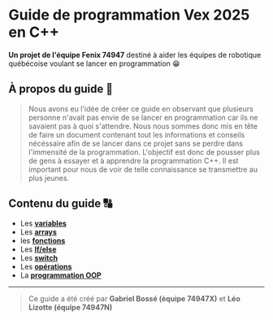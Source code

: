 # Guide de programmation Vex 2025 en C++ 

**Un projet de l'équipe Fenix 74947** destiné à aider les équipes de robotique québécoise voulant se lancer en programmation 😁


## À propos du guide 📖
> Nous avons eu l'idée de créer ce guide en observant que plusieurs personne n'avait pas envie de se lancer en programmation car ils ne savaient pas à quoi s'attendre. Nous nous sommes donc mis en tête de faire un document contenant tout les informations et conseils nécéssaire afin de se lancer dans ce projet sans se perdre dans l'immensité de la programmation. L'objectif est donc de pousser plus de gens à essayer et à apprendre la programmation C++. Il est important pour nous de voir de telle connaissance se transmettre au plus jeunes. 


## Contenu du guide 🔠
                                                                                         
                                                                                             
- Les [**variables**](bases/variable.md)
- Les [**arrays**](bases/arrays.md)
- les [**fonctions**](bases/fonction.md)
- Les [**If/else**](bases/ifelse.md)
- Les [**switch**](bases/switch.md)
- Les [**opérations**](bases/opération.md)
- La [**programmation OOP**](programmationOOP.md)



---------------------------------------------------------------------------------------------
> Ce guide a été créé par **Gabriel Bossé (équipe 74947X)** et **Léo Lizotte (équipe 74947N)**
